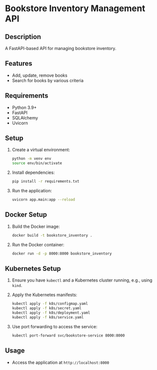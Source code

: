 # Bookstore Inventory Management API

## Description
A FastAPI-based API for managing bookstore inventory.

## Features
- Add, update, remove books
- Search for books by various criteria

## Requirements
- Python 3.9+
- FastAPI
- SQLAlchemy
- Uvicorn

## Setup
1. Create a virtual environment:
    ```bash
    python -m venv env
    source env/bin/activate
    ```

2. Install dependencies:
    ```bash
    pip install -r requirements.txt
    ```

3. Run the application:
    ```bash
    uvicorn app.main:app --reload
    ```

## Docker Setup
1. Build the Docker image:
    ```bash
    docker build -t bookstore_inventory .
    ```

2. Run the Docker container:
    ```bash
    docker run -d -p 8000:8000 bookstore_inventory
    ```

## Kubernetes Setup
1. Ensure you have `kubectl` and a Kubernetes cluster running, e.g., using `kind`.

2. Apply the Kubernetes manifests:
    ```bash
    kubectl apply -f k8s/configmap.yaml
    kubectl apply -f k8s/secret.yaml
    kubectl apply -f k8s/deployment.yaml
    kubectl apply -f k8s/service.yaml
    ```

3. Use port forwarding to access the service:
    ```bash
    kubectl port-forward svc/bookstore-service 8000:8000
    ```

## Usage
- Access the application at `http://localhost:8000`
